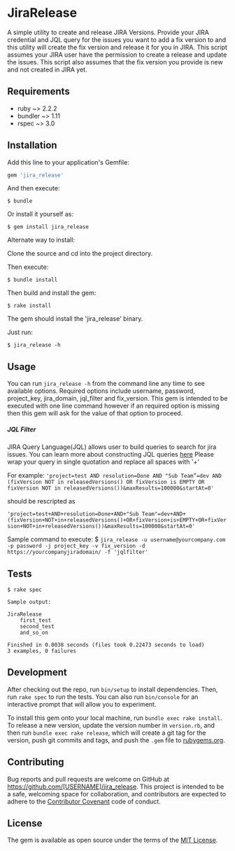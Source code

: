 # JiraRelease

A simple utility to create and release JIRA Versions. Provide your JIRA credential and JQL query for the issues you want to add a fix version to and this utility will create the fix version and release it for you in JIRA. This script assumes your JIRA user have the permission to create a release and update the issues. This script also assumes that the fix version you provide is new and not created in JIRA yet.

## Requirements

- ruby ~> 2.2.2
- bundler ~> 1.11
- rspec ~> 3.0

## Installation

Add this line to your application's Gemfile:

```ruby
gem 'jira_release'
```

And then execute:

    $ bundle

Or install it yourself as:

    $ gem install jira_release

Alternate way to install:

Clone the source and cd into the project directory.

Then execute:

    $ bundle install

Then build and install the gem:

    $ rake install

The gem should install the 'jira_release' binary.

Just run:

	$ jira_release -h 

## Usage

You can run `jira_release -h` from the command line any time to see available options. 
Required options include username, password, project_key, jira_domain, jql_filter and fix_version. 
This gem is intended to be executed with one line command however if an required option is missing then this gem will ask for the value of that option to proceed. 

##### JQL Filter
JIRA Query Language(JQL) allows user to build queries to search for jira issues. You can learn more about constructing JQL queries [here](https://confluence.atlassian.com/jirasoftwarecloud/advanced-searching-764478330.html#Advancedsearching-ConstructingJQLqueries)
Please wrap your query in single quotation and replace all spaces with '+'

For example:
`'project=test AND resolution=Done AND "Sub Team”=dev AND (fixVersion NOT in releasedVersions() OR fixVersion is EMPTY OR fixVersion NOT in releasedVersions())&maxResults=100000&startAt=0'`

should be rescripted as

`'project=test+AND+resolution=Done+AND+"Sub Team"=dev+AND+(fixVersion+NOT+in+releasedVersions()+OR+fixVersion+is+EMPTY+OR+fixVersion+NOT+in+releasedVersions())&maxResults=100000&startAt=0'`

Sample command to execute:
$ `jira_release -u username@yourcompany.com -p password -j project_key -v fix_version -d https://yourcompanyjiradomain/ -f 'jqlfilter'`

## Tests

    $ rake spec

    Sample output:

    JiraRelease
    	first_test
    	second_test
    	and_so_on

    Finished in 0.0038 seconds (files took 0.22473 seconds to load)
	3 examples, 0 failures

## Development

After checking out the repo, run `bin/setup` to install dependencies. Then, run `rake spec` to run the tests. You can also run `bin/console` for an interactive prompt that will allow you to experiment.

To install this gem onto your local machine, run `bundle exec rake install`. To release a new version, update the version number in `version.rb`, and then run `bundle exec rake release`, which will create a git tag for the version, push git commits and tags, and push the `.gem` file to [rubygems.org](https://rubygems.org).

## Contributing

Bug reports and pull requests are welcome on GitHub at https://github.com/[USERNAME]/jira_release. This project is intended to be a safe, welcoming space for collaboration, and contributors are expected to adhere to the [Contributor Covenant](http://contributor-covenant.org) code of conduct.


## License

The gem is available as open source under the terms of the [MIT License](http://opensource.org/licenses/MIT).

